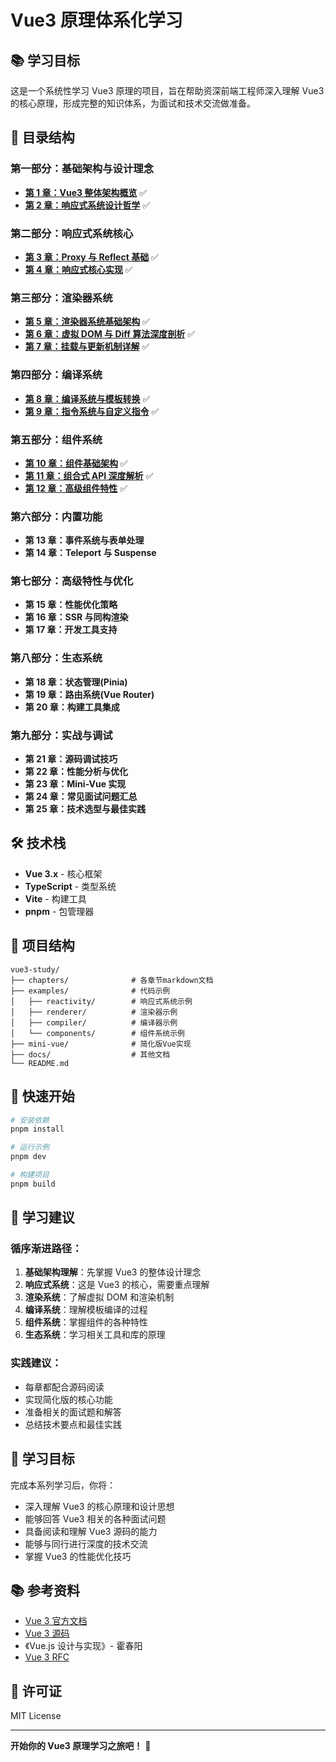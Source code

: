 # Vue3 原理体系化学习

## 📚 学习目标

这是一个系统性学习 Vue3 原理的项目，旨在帮助资深前端工程师深入理解 Vue3 的核心原理，形成完整的知识体系，为面试和技术交流做准备。

## 📖 目录结构

### **第一部分：基础架构与设计理念**

- **[第 1 章：Vue3 整体架构概览](./chapters/01-vue3-architecture-overview.md)** ✅
- **[第 2 章：响应式系统设计哲学](./chapters/02-reactivity-design-philosophy.md)** ✅

### **第二部分：响应式系统核心**

- **[第 3 章：Proxy 与 Reflect 基础](./chapters/03-proxy-reflect-basics.md)** ✅
- **[第 4 章：响应式核心实现](./chapters/04-reactivity-core-implementation.md)** ✅

### **第三部分：渲染器系统**

- **[第 5 章：渲染器系统基础架构](./chapters/05-renderer-system-basics.md)** ✅
- **[第 6 章：虚拟 DOM 与 Diff 算法深度剖析](./chapters/06-virtual-dom-diff-algorithm.md)** ✅
- **[第 7 章：挂载与更新机制详解](./chapters/07-mount-update-mechanism.md)** ✅

### **第四部分：编译系统**

- **[第 8 章：编译系统与模板转换](./chapters/08-compilation-system.md)** ✅
- **[第 9 章：指令系统与自定义指令](./chapters/09-directive-system.md)** ✅

### **第五部分：组件系统**

- **[第 10 章：组件基础架构](./chapters/10-component-architecture.md)** ✅
- **[第 11 章：组合式 API 深度解析](./chapters/11-composition-api-deep-dive.md)** ✅
- **[第 12 章：高级组件特性](./chapters/12-advanced-component-features.md)** ✅

### **第六部分：内置功能**

- **第 13 章：事件系统与表单处理**
- **第 14 章：Teleport 与 Suspense**

### **第七部分：高级特性与优化**

- **第 15 章：性能优化策略**
- **第 16 章：SSR 与同构渲染**
- **第 17 章：开发工具支持**

### **第八部分：生态系统**

- **第 18 章：状态管理(Pinia)**
- **第 19 章：路由系统(Vue Router)**
- **第 20 章：构建工具集成**

### **第九部分：实战与调试**

- **第 21 章：源码调试技巧**
- **第 22 章：性能分析与优化**
- **第 23 章：Mini-Vue 实现**
- **第 24 章：常见面试问题汇总**
- **第 25 章：技术选型与最佳实践**

## 🛠️ 技术栈

- **Vue 3.x** - 核心框架
- **TypeScript** - 类型系统
- **Vite** - 构建工具
- **pnpm** - 包管理器

## 📁 项目结构

```
vue3-study/
├── chapters/              # 各章节markdown文档
├── examples/              # 代码示例
│   ├── reactivity/        # 响应式系统示例
│   ├── renderer/          # 渲染器示例
│   ├── compiler/          # 编译器示例
│   └── components/        # 组件系统示例
├── mini-vue/              # 简化版Vue实现
├── docs/                  # 其他文档
└── README.md
```

## 🚀 快速开始

```bash
# 安装依赖
pnpm install

# 运行示例
pnpm dev

# 构建项目
pnpm build
```

## 📝 学习建议

### 循序渐进路径：

1. **基础架构理解**：先掌握 Vue3 的整体设计理念
2. **响应式系统**：这是 Vue3 的核心，需要重点理解
3. **渲染系统**：了解虚拟 DOM 和渲染机制
4. **编译系统**：理解模板编译的过程
5. **组件系统**：掌握组件的各种特性
6. **生态系统**：学习相关工具和库的原理

### 实践建议：

- 每章都配合源码阅读
- 实现简化版的核心功能
- 准备相关的面试题和解答
- 总结技术要点和最佳实践

## 🎯 学习目标

完成本系列学习后，你将：

- 深入理解 Vue3 的核心原理和设计思想
- 能够回答 Vue3 相关的各种面试问题
- 具备阅读和理解 Vue3 源码的能力
- 能够与同行进行深度的技术交流
- 掌握 Vue3 的性能优化技巧

## 📚 参考资料

- [Vue 3 官方文档](https://vuejs.org/)
- [Vue 3 源码](https://github.com/vuejs/core)
- 《Vue.js 设计与实现》- 霍春阳
- [Vue 3 RFC](https://github.com/vuejs/rfcs)

## 📄 许可证

MIT License

---

**开始你的 Vue3 原理学习之旅吧！** 🚀
